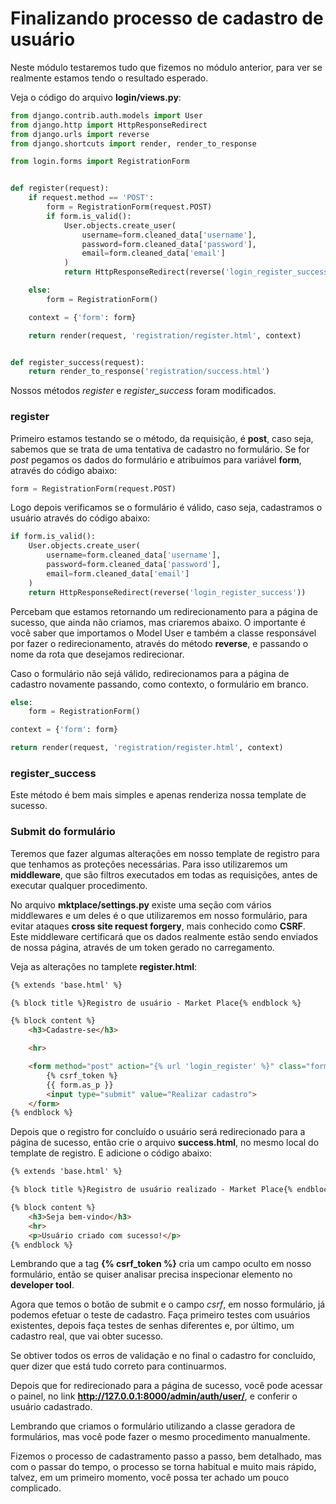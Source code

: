 # Finalizando processo de cadastro de usuário

Neste módulo testaremos tudo que fizemos no módulo anterior, para ver se realmente estamos tendo o resultado esperado.

Veja o código do arquivo **login/views.py**:

```python
from django.contrib.auth.models import User
from django.http import HttpResponseRedirect
from django.urls import reverse
from django.shortcuts import render, render_to_response

from login.forms import RegistrationForm


def register(request):
    if request.method == 'POST':
        form = RegistrationForm(request.POST)
        if form.is_valid():
            User.objects.create_user(
                username=form.cleaned_data['username'],
                password=form.cleaned_data['password'],
                email=form.cleaned_data['email']
            )
            return HttpResponseRedirect(reverse('login_register_success'))

    else:
        form = RegistrationForm()

    context = {'form': form}

    return render(request, 'registration/register.html', context)


def register_success(request):
    return render_to_response('registration/success.html')
```

Nossos métodos *register* e *register_success* foram modificados.

### register

Primeiro estamos testando se o método, da requisição, é **post**, caso seja, sabemos que se trata de uma tentativa de cadastro no formulário. Se for *post* pegamos os dados do formulário e atribuímos para variável **form**, através do código abaixo:

```python
form = RegistrationForm(request.POST)
```

Logo depois verificamos se o formulário é válido, caso seja, cadastramos o usuário através do código abaixo:

```python
if form.is_valid():
    User.objects.create_user(
        username=form.cleaned_data['username'],
        password=form.cleaned_data['password'],
        email=form.cleaned_data['email']
    )
    return HttpResponseRedirect(reverse('login_register_success'))
```

Percebam que estamos retornando um redirecionamento para a página de sucesso, que ainda não criamos, mas criaremos abaixo. O importante é você saber que importamos o Model User e também a classe responsável por fazer o redirecionamento, através do método **reverse**, e passando o nome da rota que desejamos redirecionar.

Caso o formulário não sejá válido, redirecionamos para a página de cadastro novamente passando, como contexto, o formulário em branco.

```python
else:
    form = RegistrationForm()

context = {'form': form}

return render(request, 'registration/register.html', context)
```

### register_success

Este método é bem mais simples e apenas renderiza nossa template de sucesso.

### Submit do formulário

Teremos que fazer algumas alterações em nosso template de registro para que tenhamos as proteções necessárias. Para isso utilizaremos um **middleware**, que são filtros executados em todas as requisições, antes de executar qualquer procedimento.

No arquivo **mktplace/settings.py** existe uma seção com vários middlewares e um deles é o que utilizaremos em nosso formulário, para evitar ataques **cross site request forgery**, mais conhecido como **CSRF**. Este middleware certificará que os dados realmente estão sendo enviados de nossa página, através de um token gerado no carregamento.

Veja as alterações no tamplete **register.html**:

```html
{% extends 'base.html' %}

{% block title %}Registro de usuário - Market Place{% endblock %}

{% block content %}
    <h3>Cadastre-se</h3>

    <hr>

    <form method="post" action="{% url 'login_register' %}" class="form-horizontal">
        {% csrf_token %}
        {{ form.as_p }}
        <input type="submit" value="Realizar cadastro">
    </form>
{% endblock %}
```

Depois que o registro for concluído o usuário será redirecionado para a página de sucesso, então crie o arquivo **success.html**, no mesmo local do template de registro. E adicione o código abaixo:

```html
{% extends 'base.html' %}

{% block title %}Registro de usuário realizado - Market Place{% endblock %}

{% block content %}
    <h3>Seja bem-vindo</h3>
    <hr>
    <p>Usuário criado com sucesso!</p>
{% endblock %}
```

Lembrando que a tag **{% csrf_token %}** cria um campo oculto em nosso formulário, então se quiser analisar precisa inspecionar elemento no **developer tool**.

Agora que temos o botão de submit e o campo *csrf*, em nosso formulário, já podemos efetuar o teste de cadastro. Faça primeiro testes com usuários existentes, depois faça testes de senhas diferentes e, por último, um cadastro real, que vai obter sucesso.

Se obtiver todos os erros de validação e no final o cadastro for concluído, quer dizer que está tudo correto para continuarmos.

Depois que for redirecionado para a página de sucesso, você pode acessar o painel, no link **http://127.0.0.1:8000/admin/auth/user/**, e conferir o usuário cadastrado.

Lembrando que criamos o formulário utilizando a classe geradora de formulários, mas você pode fazer o mesmo procedimento manualmente.

Fizemos o processo de cadastramento passo a passo, bem detalhado, mas com o passar do tempo, o processo se torna habitual e muito mais rápido, talvez, em um primeiro momento, você possa ter achado um pouco complicado.